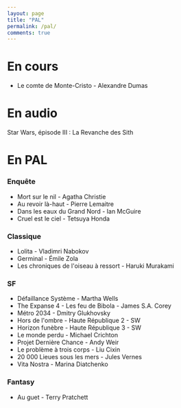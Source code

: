 ```yaml
---
layout: page
title: "PAL"
permalink: /pal/
comments: true
---
```


# En cours 

- Le comte de Monte-Cristo - Alexandre Dumas


# En audio

Star Wars, épisode III : La Revanche des Sith


# En PAL


### Enquête

- Mort sur le nil - Agatha Christie
- Au revoir là-haut - Pierre Lemaitre
- Dans les eaux du Grand Nord - Ian McGuire
- Cruel est le ciel - Tetsuya Honda
  

### Classique

- Lolita - Vladimri Nabokov
- Germinal - Émile Zola
- Les chroniques de l'oiseau à ressort - Haruki Murakami


### SF

- Défaillance Système - Martha Wells
- The Expanse 4 - Les feu de Bibola - James S.A. Corey
- Métro 2034 - Dmitry Glukhovsky
- Hors de l'ombre - Haute République 2 - SW
- Horizon funèbre - Haute République 3 - SW
- Le monde perdu - Michael Crichton
- Projet Dernière Chance - Andy Weir 
- Le problème à trois corps - Liu Cixin
- 20 000 Lieues sous les mers - Jules Vernes
- Vita Nostra - Marina Diatchenko


### Fantasy

- Au guet - Terry Pratchett 